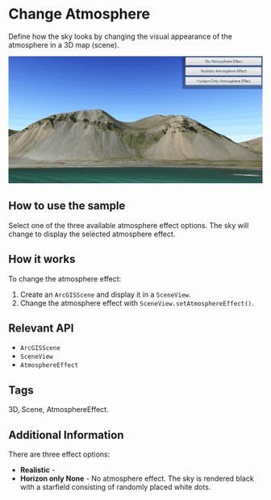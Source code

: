 <h1>Change Atmosphere</h1>

<p>Define how the sky looks by changing the visual appearance of the atmosphere in a 3D map (scene).</p>

<p><img src="ChangeAtmosphereEffect.gif" alt="Image" /></p>

<h2>How to use the sample</h2>

<p>Select one of the three available atmosphere effect options. The sky will change to display the selected atmosphere effect. </p>

<h2>How it works</h2>

<p>To change the atmosphere effect:</p>

<ol>
<li>Create an <code>ArcGISScene</code> and display it in a <code>SceneView</code>.</li>

<li>Change the atmosphere effect with <code>SceneView.setAtmosphereEffect()</code>.</li>
</ol>

<h2>Relevant API</h2>

<ul>
<li><code>ArcGISScene</code></li>

<li><code>SceneView</code></li>

<li><code>AtmosphereEffect</code></li>
</ul>

<h2>Tags</h2>

<p>3D, Scene, AtmosphereEffect. </p>

<h2> Additional Information</h2>
There are three effect options:

<ul>
<li><strong> Realistic</strong> -
<li><strong> Horizon only</strong -
<li><strong> None</strong> - No atmosphere effect. The sky is rendered black with a starfield consisting of randomly placed white dots.
